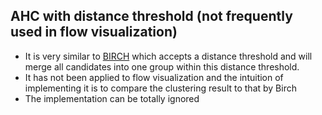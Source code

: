 ## AHC with distance threshold (**not frequently used in flow visualization**)
- It is very similar to [BIRCH](../Birch/README.md) which accepts a distance threshold and will merge all candidates into one group within this distance threshold. 
- It has not been applied to flow visualization and the intuition of implementing it is to compare the clustering result to that by Birch
- The implementation can be totally ignored